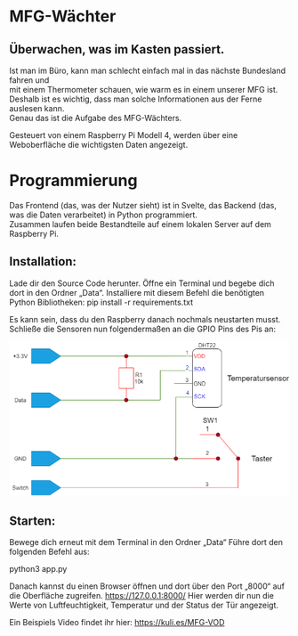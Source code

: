 # MFG-Wächter

## Überwachen, was im Kasten passiert.

Ist man im Büro, kann man schlecht einfach mal in das nächste Bundesland fahren und <br>
mit einem Thermometer schauen, wie warm es in einem unserer MFG ist. <br>
Deshalb ist es wichtig, dass man solche Informationen aus der Ferne auslesen kann. <br>
Genau das ist die Aufgabe des MFG-Wächters.

Gesteuert von einem Raspberry Pi Modell 4, werden über eine Weboberfläche die wichtigsten Daten angezeigt.


# Programmierung
Das Frontend (das, was der Nutzer sieht) ist in Svelte, das Backend (das, was die Daten verarbeitet) in Python programmiert. <br>
Zusammen laufen beide Bestandteile auf einem lokalen Server auf dem Raspberry Pi.


## Installation:
Lade dir den Source Code herunter.
Öffne ein Terminal und begebe dich dort in den Ordner „Data“.
Installiere mit diesem Befehl die benötigten Python Bibliotheken:
pip install -r requirements.txt

Es kann sein, dass du den Raspberry danach nochmals neustarten musst.
Schließe die Sensoren nun folgendermaßen an die GPIO Pins des 
Pis an:

<img src="https://raw.githubusercontent.com/its-sven/ablage/main/pics/mfg_waechter_whiteBG.png?token=GHSAT0AAAAAAB43CET6D44W33UYRQQBB45OY6BBZIQ"/> 


## Starten:
Bewege dich erneut mit dem Terminal in den Ordner „Data“
Führe dort den folgenden Befehl aus:

python3 app.py

Danach kannst du einen Browser öffnen und dort über den Port „8000“ auf die Oberfläche zugreifen.
https://127.0.0.1:8000/
Hier werden dir nun die Werte von Luftfeuchtigkeit, Temperatur und der Status der Tür angezeigt.

Ein Beispiels Video findet ihr hier:
https://kuli.es/MFG-VOD
